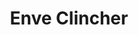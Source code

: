 ---
layout: wheels
catagory: wheels
title: Enve Clincher
image: wheels/enve.jpg
price: $1500
alt: Enve bike wheel
desc: From a dark corner of the minds of those who get lost on single track comes the ENVE 29 AM. This rim was specifically designed and shaped to handle the demands of strong aggressive riders dedicated to big wheels and pushing the limits on trails where the hits, travel and tires are bigger.
---